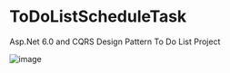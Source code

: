 # ToDoListScheduleTask
Asp.Net 6.0 and CQRS Design Pattern To Do List Project

![image](https://github.com/aysebayrak/-To-Do-List-Schedule-Task/assets/73500636/7929482a-fcf5-4e50-b44f-3f7c076b6df7)

